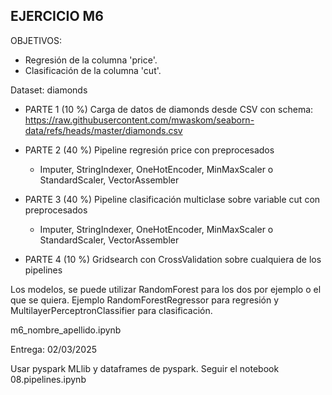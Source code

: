 ## EJERCICIO M6

OBJETIVOS: 
- Regresión de la columna 'price'.
- Clasificación de la columna 'cut'.

Dataset: diamonds

* PARTE 1 (10 %) Carga de datos de diamonds desde CSV con schema: https://raw.githubusercontent.com/mwaskom/seaborn-data/refs/heads/master/diamonds.csv

* PARTE 2 (40 %) Pipeline regresión price con preprocesados
  * Imputer, StringIndexer, OneHotEncoder, MinMaxScaler o StandardScaler, VectorAssembler

* PARTE 3 (40 %) Pipeline clasificación multiclase sobre variable cut con preprocesados
  * Imputer, StringIndexer, OneHotEncoder, MinMaxScaler o StandardScaler, VectorAssembler

* PARTE 4 (10 %) Gridsearch con CrossValidation sobre cualquiera de los pipelines

Los modelos, se puede utilizar RandomForest para los dos por ejemplo o el que se quiera. Ejemplo RandomForestRegressor para regresión y MultilayerPerceptronClassifier para clasificación.

m6_nombre_apellido.ipynb

Entrega: 02/03/2025

Usar pyspark MLlib y dataframes de pyspark. Seguir el notebook 08.pipelines.ipynb
